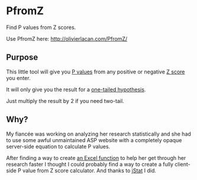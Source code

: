 # PfromZ
Find P values from Z scores.

Use PfromZ here: http://olivierlacan.com/PfromZ/

## Purpose
This little tool will give you [P values](https://en.wikipedia.org/wiki/P-value) from 
any positive or negative [Z score](https://en.wikipedia.org/wiki/Standard_score) you enter. 

It will only give you the result for a [one-tailed hypothesis](https://en.wikipedia.org/wiki/One-_and_two-tailed_tests). 

Just multiply the result by 2 if you need two-tail.

## Why?

My fiancée was working on analyzing her research statistically and she had to use some awful 
unmaintained ASP website with a completely opaque server-side equation to calculate P values.

After finding a way to create [an Excel function](https://gist.github.com/olivierlacan/5e73ca5a6d315a3aa26e) 
to help her get through her research faster I thought I could probably find a way to create a fully 
client-side P value from Z score calculator. And thanks to [jStat](https://github.com/jstat/jstat) I did.
